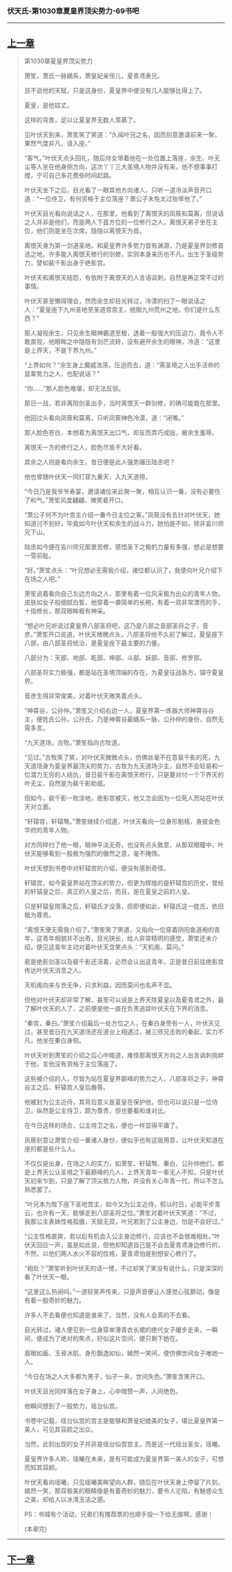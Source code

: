 ### 伏天氏-第1030章夏皇界顶尖势力-69书吧

--------
[上一章](./afc3f4d6d8199af72e46c8cf109d57d9.md)
--------


>
>
>
>第1030章夏皇界顶尖势力
>
>萧笙，萧氏一脉嫡系，萧皇妃亲侄儿，夏青鸢表兄。
>
>且不说他的天赋，只是这身份，夏皇界中便没有几人能够比得上了。
>
>夏皇，是他姑丈。
>
>这样的背景，足以让夏皇界无数人羡慕了。
>
>见叶伏天到来，萧笙笑了笑道：“久闻叶兄之名，因而刻意邀请前来一聚，果然气度非凡，请入座。”
>
>“客气。”叶伏天点头回礼，随后侍女带着他在一处位置上落座，余生、叶无尘等人坐在他身侧方向，这次丫丫三大圣境人物并没有来，他不想事事打搅，宁可自己多花费些时间赶路。
>
>叶伏天坐下之后，目光看了一眼其他方向诸人，只听一道冷淡声音开口道：“一位侍卫，有何资格于主位落座？萧公子未免太过抬举他了。”
>
>叶伏天目光看向说话之人，在那里，他看到了离恨天的凤筱和莫离，但说话之人并非是他们，而是两人下首方位的一位修行之人，离恨天弟子坐在主位，他们则是坐在次席，隐隐以离恨天为首。
>
>离恨天身为第一剑道圣地，和夏皇界许多势力皆有渊源，乃是夏皇界剑修首选之地，许多能入离恨天修行的剑修，实则本身来历也不凡，出生于圣级势力，譬如裴千影出身于绝影宫。
>
>叶伏天和离恨天结怨，有依附于离恨天的人言语讽刺，自然是再正常不过的事情。
>
>叶伏天甚至懒得理会，然而余生却目光转过，冷漠的扫了一眼说话之人：“夏皇座下九州圣地至圣道宫宫主，统御九州荒州之地，你们是什么东西？”
>
>那人凝视余生，只见余生眼神霸道至极，透着一股强大的压迫力，竟令人不敢直视，他眼眸之中隐隐有剑芒流转，没有避开余生的眼神，冷道：“这里是上界天，不是下界九州。”
>
>“上界如何？”余生身上魔威浩荡，压迫而去，道：“需圣境之人出手活命的鼠辈势力之人，也配说话？”
>
>“你……”那人脸色难堪，却无法反驳。
>
>那日一战，若非离阳剑圣出手，当时离恨天一群剑修，的确可能栽在那里。
>
>他回过头看向凤筱和莫离，只听凤筱神色冷漠，道：“闭嘴。”
>
>那人脸色苍白，本想着为离恨天出口气，却反而弄巧成拙，被余生羞辱。
>
>离恨天一方的修行之人，脸色尽皆不大好看。
>
>其余之人则是看向余生，昔日便是此人强势碾压陆丞吧？
>
>他也曾随叶伏天一同打穿九重天，入九天道榜。
>
>“今日乃是我爷爷寿宴，邀请诸位来此聚一聚，相互认识一番，没有必要伤了和气。”萧笙风度翩翩，微笑着开口。
>
>“萧公子何不为叶宫主介绍一番今日主位之客。”凤筱没有去针对叶伏天，她知道讨不到好，毕竟如今叶伏天和余生的战斗力，她怕是不如，除非妄川师兄下山。
>
>陆丞如今便在妄川师兄那里苦修，感悟圣下之极的力量有多强，想必是想要一雪前耻。
>
>“好。”萧笙点头：“叶兄想必无需我介绍，诸位都认识了，我便向叶兄介绍下在场之人吧。”
>
>萧笙说着看向自己左边方向之人，那里有着一位风采极为出众的青年人物，皮肤如女子般细腻白皙，他穿着一袭简单的长袍，有着一双非常漂亮的手，十指修长，那双眼眸极有神采。
>
>“想必叶兄听说过夏皇界八部圣将吧，这乃是八部之音部圣将之子，音彦。”萧笙开口说道，叶伏天微微点头，八部圣将他不久前了解过，夏皇座下八部，由八部圣将统治，是夏皇座下最主要的力量。
>
>八部分为：天部、地部、乾部、坤部、斗部、妖部、音部、修罗部。
>
>八部圣将实力极强，都是站在圣境顶端的存在，为夏皇征战各方，镇守夏皇界。
>
>音彦生得非常俊美，对着叶伏天微笑着点头。
>
>“神霄谷，公孙仲。”萧笙又介绍右边一人，夏皇界第一炼器大师神霄谷谷主，便姓氏公孙，公孙氏，乃是神霄谷最嫡系一脉，公孙仲的身份，自然无需多言。
>
>“九天道场，古牧。”萧笙指向古牧道。
>
>“见过。”古牧笑了笑，对叶伏天微微点头，仿佛丝毫不在意裴千影的死，九天道场身为夏皇界最顶尖的势力，古牧为九天道场少主，自然不会轻易和一位潜力无穷的人结仇，昔日裴千影在离恨天修行，只是要对付一个下界天的叶无尘，自然是为裴千影助威。
>
>但如今，裴千影一败涂地，绝影宫被灭，他又怎会因为一位死人而站在叶伏天对立面。
>
>“轩辕宫，轩辕骜。”萧笙继续介绍道，叶伏天看向一位身形魁梧，身披金色华府的青年人物。
>
>对方同样扫了他一眼，眼神平淡无奇，也没有点头致意，从那双眼瞳中，叶伏天能够看到一股极为强烈的傲然之意，毫不掩饰。
>
>叶伏天想到书卷中对轩辕宫的介绍，便没有感到奇怪。
>
>轩辕宫，如今夏皇界站在顶尖的势力，但更为辉煌的是轩辕宫的历史，曾经的轩辕皇之后，真正的人皇之后，而且，是在夏皇之前的人皇。
>
>只是轩辕皇陨落之后，轩辕氏才没落，但即便如此，轩辕氏这一姓氏，依旧极为尊贵。
>
>“离恨天便无需我介绍了。”萧笙笑了笑道，又指向一位穿着阴阳鱼道袍的青年，这青年相貌并不出奇，目光狭长，给人非常精明的感觉，萧笙还未介绍，便见这青年主动对着叶伏天含笑点头：“天机阁，莫问。”
>
>若是绝影剑圣以及裴千影还活着，必然会认出这青年，正是昔日前往绝影宫传达叶伏天消息之人。
>
>天机阁向来与世无争，只求利益，因而莫问也名声不显。
>
>但他对叶伏天却非常了解，甚至可以说是上界天除夏皇以及夏青鸢之外，最了解叶伏天的人了，之前便是他一直在负责追踪叶伏天在下界的消息。
>
>“秦宫，秦白。”萧笙介绍最后一处方位之人，在秦白身旁有一人，叶伏天见过，甚至昔日在九天道场还在道台上相遇过，被三师兄击败的秦起，实力不凡，他坐在秦白身侧。
>
>叶伏天听到萧笙的介绍之后心中暗道，难怪那离恨天方向之人出言讽刺挑衅于他，言他没有资格于主位落座了。
>
>这些被介绍的人，尽皆为站在夏皇界巅峰的势力之人，八部圣将之子，神霄谷主之后、轩辕宫人皇后裔等。
>
>他被封为公主近侍，其背后意义是夏皇在保护他，但也可以说只是一位侍卫，纵然是公主侍卫，颇为尊贵，但也要看和谁对比。
>
>在今日这样的场合，公主侍卫之名，便也一样显得平庸了。
>
>凤筱刻意让萧笙介绍一番诸人身份，便似乎也有这层用意，让叶伏天知道在座的都是些什么人。
>
>不仅仅是出身，在场之人的实力，如萧笙、轩辕骜、秦白、公孙仲他们，都是上界天公认圣境之下最巅峰的几人，上界天青年一辈无人不知，只是叶伏天初来乍到，只是了解了顶尖势力人物，并没有关心年青一代，所以不怎么熟悉罢了。
>
>“叶兄本为陛下座下圣地宫主，如今又为公主近侍，假以时日，必能平步青云，也许有一天，能够走到八部圣将之位。”萧笙对着叶伏天笑道：“不过，我那公主表妹性格孤傲，天赋无双，叶兄若到了公主身边，怕是不会好过。”
>
>“公主性格直爽，若以后有机会入公主身边修行，应该也不会很难相处。”叶伏天回应一声，虽是如此说，但他却知道自己是不会去夏青鸢身边修行的，不然，以他们两人水火不容的性格，夏青鸢怕是别想安心修行了。
>
>“相处？”萧笙听到叶伏天的话一愣，不过却笑了笑没有说什么，只是深深的看了叶伏天一眼。
>
>“这里这么热闹吗。”一道轻笑声传来，只是声音便让人感觉心弦颤动，像是有着一股奇妙的魅力。
>
>许多人不去看便也知道是谁来了，当然，没有人会真的不去看。
>
>目光转过，诸人便见到一位身穿单薄青衣长裙的绝代女子缓步走来，一瞬间，便成为了绝对的焦点，好似这片空间，便只剩下她在。
>
>眉眼如画、玉骨冰肌、身形飘逸如仙，嫣然一笑间，便仿佛世间女子唯她一人。
>
>“今日在场之人大多都为男子，仙子一来，世间失色。”萧笙含笑开口。
>
>叶伏天目光同样落在女子身上，心中暗赞一声，人间绝色。
>
>他瞬间想到了一股势力，瑶台仙宫。
>
>书卷中记载，瑶台仙宫的宫主是能够和萧皇妃媲美的女子，堪比夏皇界第一美人，可见其容颜之出众。
>
>当然，此刻出现的女子并非是瑶台仙宫宫主，而是这一代瑶台圣女，瑶曦。
>
>夏皇界许多人称，瑶曦在未来，是有可能成为夏皇界第一美人的女子，可想而知其容颜。
>
>叶伏天看向瑶曦，只见瑶曦美眸望向人群，随后在叶伏天身上停留了片刻，嫣然一笑，那双极美的眼睛像是有着奇妙的魅力，要令人沦陷，有魅惑众生之美，却给人以冰清玉洁之感。
>
>PS：书城有个活动，兄弟们有推荐票的也顺手投一下给无痕啊，感谢！
>
>(本章完)
>
>

--------
[下一章](./8d281f9b0fe5c8ef717b21c68aaf807b.md)
--------
